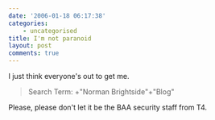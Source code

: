 ```yaml
---
date: '2006-01-18 06:17:38'
categories:
    - uncategorised
title: I'm not paranoid
layout: post
comments: true
---
```

I just think everyone's out to get me.
> Search Term: +"Norman Brightside"+"Blog"

Please, please don't let it be the BAA security staff from T4.
